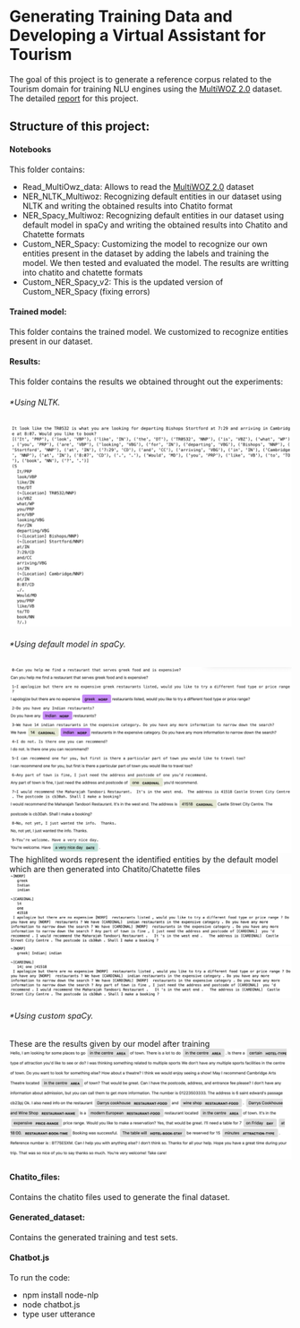 # Generating Training Data and Developing a Virtual Assistant for Tourism
The goal of this project is to generate  a reference corpus related to the Tourism domain for training NLU engines using the [MultiWOZ 2.0](http://dialogue.mi.eng.cam.ac.uk/index.php/corpus/) dataset. <br />
The detailed [report](https://www.overleaf.com/read/nykmttgstkvs) for this project.

## Structure of this project:

#### Notebooks
This folder contains: 
* Read_MultiOwz_data: Allows to read the [MultiWOZ 2.0](http://dialogue.mi.eng.cam.ac.uk/index.php/corpus/) dataset
* NER_NLTK_Multiwoz: Recognizing default entities in our dataset using NLTK and writing the obtained results into Chatito format
* NER_Spacy_Multiwoz: Recognizing default entities in our dataset using default model in spaCy and writing the obtained results into Chatito and Chatette formats
* Custom_NER_Spacy: Customizing the model to recognize our own entities present in the dataset by adding the labels and training the model. We then tested and evaluated the model. The results are writting into chatito and chatette formats 
* Custom_NER_Spacy_v2: This is the updated version of Custom_NER_Spacy (fixing errors)

#### Trained model:
This folder contains the trained model. We customized to recognize entities present in our dataset. 

#### Results:
This folder contains the results we obtained throught out the experiments:
###### *Using NLTK. <br />
![picture](/Results/ScreenShots/using_NLTK.png?raw=true "Identifying locations")

###### *Using default model in spaCy. <br />
![Alt text](/Results/ScreenShots/using_spacy3.png?raw=true "Identifying default entities")
The highlited words represent the identified entities by the default model which are then generated into Chatito/Chatette files <br />
![Alt text](/Results/ScreenShots/chatito_spacy2.png?raw=true "Chatito version")<br />
![Alt text](/Results/ScreenShots/chatette_spacy2.png?raw=true "Chatette version")<br />


###### *Using custom spaCy. <br />
These are the results given by our model after training
![Alt text](/Results/ScreenShots/custom_spacy3.png?raw=true "Custom_spaCy")<br />

#### Chatito_files:
Contains the chatito files used to generate the final dataset.



#### Generated_dataset:
Contains the generated training and test sets.

#### Chatbot.js
To run the code: 
* npm install node-nlp
* node chatbot.js
* type user utterance 



